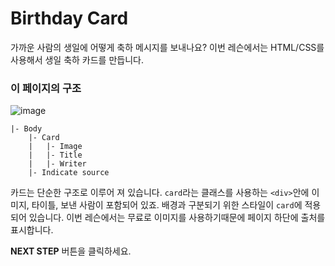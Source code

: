 # Birthday Card
가까운 사람의 생일에 어떻게 축하 메시지를 보내나요? 이번 레슨에서는 HTML/CSS를 사용해서 생일 축하 카드를 만듭니다. 



### 이 페이지의 구조

![image](https://res.cloudinary.com/dyiqg9qhi/image/upload/v1532609841/wire/img-wire-02.jpg)

```
|- Body
    |- Card
    |   |- Image
    |   |- Title
    |   |- Writer
    |- Indicate source
```

카드는 단순한 구조로 이루어 져 있습니다. `card`라는 클래스를 사용하는 `<div>`안에 이미지, 타이틀, 보낸 사람이 포함되어 있죠. 배경과 구분되기 위한 스타일이 `card`에 적용되어 있습니다. 이번 레슨에서는 무료로 이미지를 사용하기때문에 페이지 하단에 출처를 표시합니다.



**NEXT STEP** 버튼을 클릭하세요.

